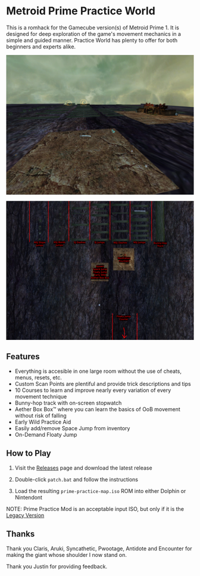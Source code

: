# Metroid Prime Practice World

This is a romhack for the Gamecube version(s) of Metroid Prime 1. It is designed for deep exploration of the game's movement mechanics in a simple and guided manner. Practice World has plenty to offer for both beginners and experts alike.

![img01](/img/img01.png)

![img02](/img/img02.png)

## Features

- Everything is accesible in one large room without the use of cheats, menus, resets, etc.
- Custom Scan Points are plentiful and provide trick descriptions and tips
- 10 Courses to learn and improve nearly every variation of every movement technique
- Bunny-hop track with on-screen stopwatch
- Aether Box Box™ where you can learn the basics of OoB movement without risk of falling
- Early Wild Practice Aid
- Easily add/remove Space Jump from inventory
- On-Demand Floaty Jump

## How to Play

1) Visit the [Releases](https://github.com/toasterparty/prime-practice-world/releases) page and download the latest release

2) Double-click `patch.bat` and follow the instructions

3) Load the resulting `prime-practice-map.iso` ROM into either Dolphin or Nintendont

NOTE: Prime Practice Mod is an acceptable input ISO, but only if it is the [Legacy Version](https://practice.metroidprime.run)

## Thanks

Thank you Claris, Aruki, Syncathetic, Pwootage, Antidote and Encounter for making the giant whose shoulder I now stand on.

Thank you Justin for providing feedback.
